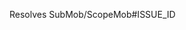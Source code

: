 Resolves SubMob/ScopeMob#ISSUE_ID
<!--
Pull Request Checklist
1. I have read the https://github.com/SubMob/ScopeMob/blob/develop/docs/CONTRIBUTING.md
2. PR title is in the format of `[SubMob/ScopeMob#ISSUE_ID] ISSUE_TITLE`
3. I have added a valid description and pictures if necessary.
4. I replaced `ISSUE_ID` with the ID of issue.
5. I have tested the app before creating this PR 
-->
